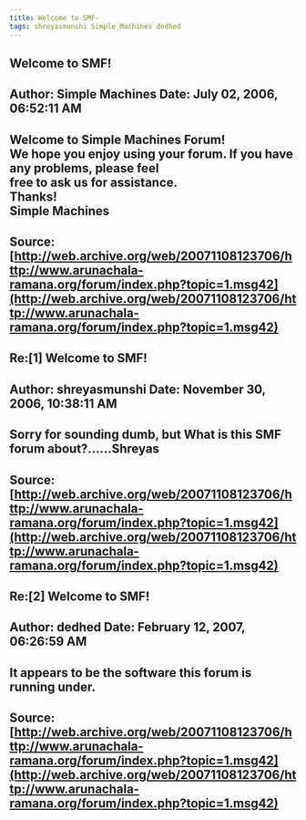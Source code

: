 ```yaml
--- 
title: Welcome to SMF-   
tags: shreyasmunshi Simple_Machines dedhed  
---  
```

## Welcome to SMF!  
Author: Simple Machines     Date: July 02, 2006, 06:52:11 AM  
---  
Welcome to Simple Machines Forum!   
We hope you enjoy using your forum. If you have any problems, please feel  
free to ask us for assistance.   
Thanks!   
Simple Machines
 ---  
Source:[http://web.archive.org/web/20071108123706/http://www.arunachala-ramana.org/forum/index.php?topic=1.msg42](http://web.archive.org/web/20071108123706/http://www.arunachala-ramana.org/forum/index.php?topic=1.msg42)   
---  

## Re:[1] Welcome to SMF!  
Author: shreyasmunshi       Date: November 30, 2006, 10:38:11 AM  
---  
Sorry for sounding dumb, but What is this SMF forum about?......Shreyas
 ---  
Source:[http://web.archive.org/web/20071108123706/http://www.arunachala-ramana.org/forum/index.php?topic=1.msg42](http://web.archive.org/web/20071108123706/http://www.arunachala-ramana.org/forum/index.php?topic=1.msg42)   
---  

## Re:[2] Welcome to SMF!  
Author: dedhed              Date: February 12, 2007, 06:26:59 AM  
---  
It appears to be the software this forum is running under.
 ---  
Source:[http://web.archive.org/web/20071108123706/http://www.arunachala-ramana.org/forum/index.php?topic=1.msg42](http://web.archive.org/web/20071108123706/http://www.arunachala-ramana.org/forum/index.php?topic=1.msg42)   
---  

